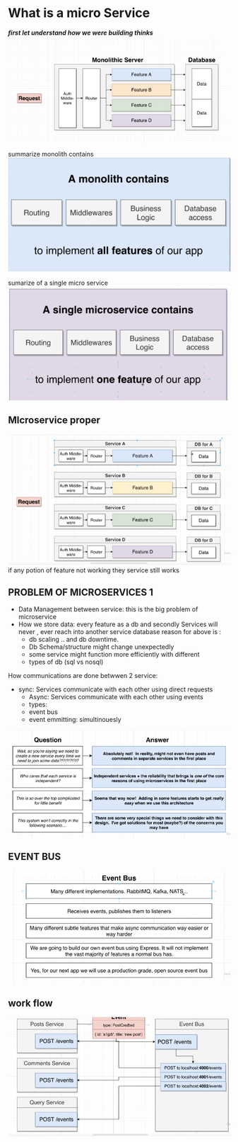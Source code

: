 # What is a micro Service  

***first let understand how we were building thinks***  
![Monolitic server](./img/monotolic.png)

summarize monolith contains  
![summary monolitic content](./img/summary%20monotolic.png)  

sumarize of a single micro service  
![single microservice](./img/single%20microser.png)  

## MIcroservice proper  

![microservice](./img/microservice.png)
if any potion of feature not working they service still works  

## PROBLEM OF MICROSERVICES 1  

- Data Management between service: this is the big problem of microservice  
- How we store data: every feature as a db and secondly Services will never , ever reach into another service database
reason for above is :
  - db scaling ..  and db downtime.  
  - Db Schema/structure might change unexpectedly
  - some service might function more efficiently with different
  - types of db (sql vs nosql)

How communications are done betwwen 2 service:

- sync: Services communicate with each other using direct requests
  - Async: Services communicate with each other using events
  - types:
  - event bus
  - event emmitting: simultinouesly  

![qa](./img/qa.png)

## EVENT BUS  

![event bus](./img/event%20bus.png)  

## work flow  

![work flow](./img/workflow.png)